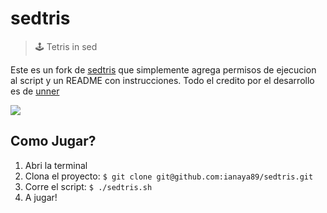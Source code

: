 # sedtris
> 🕹 Tetris in sed

Este es un fork de [sedtris](https://github.com/uuner/sedtris) que simplemente agrega permisos de ejecucion al script y un README con instrucciones. Todo el credito por el desarrollo es de [unner](https://github.com/uuner)

![](./sedtris.gif)

## Como Jugar?

1. Abri la terminal
2. Clona el proyecto: `$ git clone git@github.com:ianaya89/sedtris.git`
3. Corre el script: `$ ./sedtris.sh`
4. A jugar!

